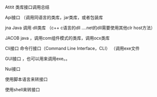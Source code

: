 Atitit 类库接口调用总结


Api接口  （调用同语言的类库，jar类库，或者包装库

jna Java 调用  dll类库 （c++ c语言的dll  ....net的dll需要使用其他clr host方法）

JACOB java  ，调用com组件模式的类库，调用ocx类库

Cli接口  命令行接口（Command Line Interface，CLI） （调用exe文件   

GUI接口  ，也可以用来调用exe。。

Nui接口  

使用脚本语言来转接口

使用shell来转接口
